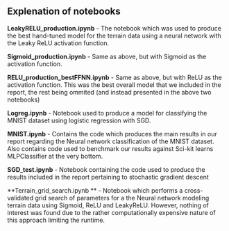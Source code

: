 ## Explenation of notebooks

**LeakyRELU_production.ipynb** - The notebook which was used to produce the best hand-tuned model for the terrain data using a neural network with the Leaky ReLU activation function.

**Sigmoid_production.ipynb** - Same as above, but with Sigmoid as the activation function.

**RELU_production_bestFFNN.ipynb** - Same as above, but with ReLU as the activation function. This was the best overall model that we included in the report, the rest being ommited (and instead presented in the above two notebooks)

**Logreg.ipynb** - Notebook used to produce a model for classifying the MNIST dataset using logistic regression with SGD.

**MNIST.ipynb** - Contains the code which produces the main results in our report regarding the Neural network classification of the MNIST dataset. Also contains code used to benchmark our results against Sci-kit learns MLPClassifier at the very bottom.

**SGD_test.ipynb** - Notebook containing the code used to produce the results included in the report pertaining to stochastic gradient descent

**Terrain_grid_search.ipynb ** - Notebook which performs a cross-validated grid search of parameters for a the Neural network modeling terrain data using Sigmoid, ReLU and LeakyReLU. However, nothing of interest was found due to the rather computationally expensive nature of this approach limiting the runtime.
